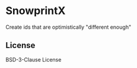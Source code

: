 # SnowprintX

Create ids that are optimistically "different enough"

## License

BSD-3-Clause License
